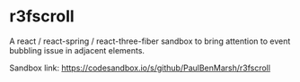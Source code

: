# r3fscroll
A react / react-spring / react-three-fiber sandbox to bring attention to event bubbling issue in adjacent elements.

Sandbox link:
https://codesandbox.io/s/github/PaulBenMarsh/r3fscroll
